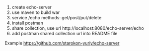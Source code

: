 1. create echo-server 
2. use maven to build war
3. service /echo methods: get/post/put/delete
4. install postman
5. share collection, use url http://localhost:8080/echo-server/echo
6. add postman shared collection url into README file

Example https://github.com/starokon-yuriy/echo-server
